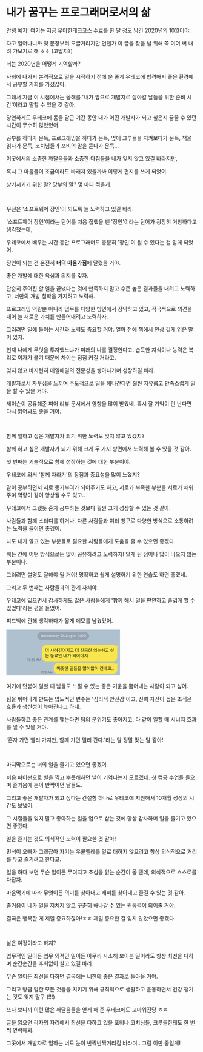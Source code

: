 # 내가 꿈꾸는 프로그래머로서의 삶

안녕 예지! 여기는 지금 우아한테크코스 수료를 한 달 정도 남긴 2020년의 10월이야.

자고 일어나니까 첫 문장부터 오글거리지만 언젠가 이 글을 찾을 널 위해 쭉 이어 써 내려 가보기로 해 ㅎㅎ (고맙지?)

너는 2020년을 어떻게 기억할까?

사회에 나가서 본격적으로 일을 시작하기 전에 운 좋게 우테코에 합격해서 좋은 환경에서 공부할 기회를 가졌잖아.

그래서 지금 이 시점에서는 올해를 '내가 앞으로 개발자로 살아갈 날들을 위한 준비 시간'이라고 말할 수 있을 것 같아.

당연하게도 우테코에 몸을 담근 기간 동안 내가 어떤 개발자가 되고 싶은지 꿈꿀 수 있던 시간이 무수히 많았었어.

공부를 하다가 문득, 프로그래밍을 하다가 문득, 옆에 크루들을 지켜보다가 문득, 책을 읽다가 문득, 코치님들과 포비의 말을 듣다가 문득...

이곳에서의 소중한 깨달음들과 소중한 다짐들을 네가 잊지 않고 있길 바라지만,

혹시 그 마음들이 조금이라도 바래져 있을까봐 이렇게 편지를 쓰게 되었어.

상기시키기 위한 말? 당부의 말? 몇 마디 적을게.

<br />

우선은 '소프트웨어 장인'이 되도록 늘 노력하고 있길 바라.

'소프트웨어 장인'이라는 단어를 처음 접했을 땐 '장인'이라는 단어가 굉장히 거창하다고 생각했는데,

우테코에서 배우는 시간 동안 프로그래머도 충분히 '장인'이 될 수 있다는 걸 알게 되었어.

장인이 되는 건 온전히 **너의 마음가짐**에 달렸을 거야.

좋은 개발에 대한 욕심과 의지를 갖자.

단순히 주어진 할 일을 끝냈다는 것에 만족하지 말고 수준 높은 결과물을 내려고 노력하고, 너만의 개발 철학을 가지려고 노력해.

프로그래밍 역량뿐 아니라 업무를 다양한 방면에서 장악하고 있고, 적극적으로 의견을 내어 늘 새로운 가치를 만들어내려고 노력하자.

그러려면 일에 들이는 시간과 노력도 중요할 거야. 얼마 전에 책에서 인상 깊게 읽은 말이 있지.

현재 나에게 무엇을 투자했느냐가 미래의 나를 결정한다고. 습득한 지식이나 능력은 복리로 이자가 붙기 때문에 차이는 점점 커질 거라고.

잊지 않고 바지런히 매일매일의 전문성을 쌓아나가며 성장하길 바라.

개발자로서 자부심을 느끼며 주도적으로 일을 해나간다면 훨씬 자유롭고 만족스럽게 일을 할 수 있을 거야.

제이슨이 공유해준 피어 리뷰 문서에서 영향을 많이 받았네. 혹시 잘 기억이 안 난다면 다시 읽어봐도 좋을 거야.

<br />

함께 일하고 싶은 개발자가 되기 위한 노력도 잊지 않고 있겠지?

함께 하고 싶은 개발자가 되기 위해 크게 두 가지 방면에서 노력해 볼 수 있을 것 같아.

첫 번째는 기술적으로 함께 성장하는 것에 대한 부분이야.

우테코에 와서 '함께 자라기'의 장점과 중요성을 많이 느꼈지?

같이 공부하면서 서로 동기부여가 되어주기도 하고, 서로가 부족한 부분을 서로가 채워주며 역량이 같이 향상될 수도 있고..

우테코에서 그랬듯 혼자 공부하는 것보다 훨씬 크게 성장할 수 있는 것 같아.

사람들과 함께 스터디를 하거나, 다른 사람들과 여러 창구로 다양한 방식으로 소통하려는 노력을 들이면 좋겠어.

나도 내가 알고 있는 부분들로 필요한 사람들에게 도움을 줄 수 있으면 좋겠다.

뭐든 간에 어떤 방식으로든 많이 공유하려고 노력하자! 알게 된 점이나 답이 나오지 않는 부분이나..

그러려면 설명도 잘해야 될 거야! 명확하고 쉽게 설명하기 위한 연습도 하면 좋겠네.

그리고 두 번째는 사람들과의 관계 자체야.

우테코에 있으면서 감사하게도 많은 사람들에게 '함께 해서 일을 편안하고 즐겁게 할 수 있었다'라는 평을 들었어.

피드백에 관해 생각하다가 짧게 메모를 남겼었어.

<img src="./static/kakaotalk.jpg" width="300px">

여기에 덧붙여 일할 때 남들도 느낄 수 있는 좋은 기운을 뿜어내는 사람이 되고 싶어.

팀을 뛰어나게 만드는 압도적인 변수는 '심리적 안전감'이고, 신뢰 자산이 높은 조직은 효율과 생산성이 높아진다고 하네.

사람들하고 좋은 관계를 맺는다면 팀의 분위기도 좋아지고, 다 같이 일할 때 시너지 효과를 낼 수 있을 거야.

'혼자 가면 빨리 가지만, 함께 가면 멀리 간다.'라는 말 정말 맞는 말 같아!

<br />

마지막으로는 너의 일을 즐기고 있으면 좋겠어.

처음 파이썬으로 별을 찍고 뿌듯해하던 날이 기억나는지 모르겠네. 첫 컴공 수업들 들으며 즐거움에 눈이 반짝이던 날들도.

그리고 좋은 개발자가 되고 싶다는 간절함 하나로 우테코에 지원해서 10개월 성장의 시간도 보냈어.

그 시절들을 잊지 말고 좋아하는 일을 업으로 삼는 것에 항상 감사하며 일을 즐기고 있으면 좋겠다.

일을 즐기는 것도 의식적인 노력이 필요한 것 같아!

민석이 오빠가 그랬잖아 자기는 우쿨렐레를 일로 대하지 않으려고 항상 의식적으로 거리를 두고 즐기려고 한다고.

일을 하다 보면 무슨 일이든 무뎌지고 초심을 잃는 순간이 올 텐데, 의식적으로 스스로를 다잡자.

마음먹기에 따라 무엇이든 의미를 찾아내고 재미를 찾아내고 즐길 수 있는 것 같아.

즐거움이 네가 일을 지치지 않고 꾸준히 해나갈 수 있는 원동력이 되어줄 거야.

결국은 행복한 게 제일 중요하잖아!ㅎㅎ 제일 중요한 걸 잊지 않았으면 좋겠다.

<br />

삶은 여정이라고 하지?

업무적인 일이든 업무 외적인 일이든 아무리 사소해 보이는 일이라도 항상 최선을 다하며 순간순간을 후회없이 살고 있길 바라.

무슨 일이든 최선을 다하면 결국에는 너한테 좋은 결과로 돌아올 거야.

그리고 방금 말한 모든 것들을 지키기 위해 규칙적으로 생활하고 운동하면서 건강 챙기는 것도 잊지 말구 (!!!)

쓰다 보니까 이런 많은 깨달음들을 얻게 해 준 우테코에도 고마워진당 ㅎㅎ

글을 읽으면 각자의 자리에서 최선을 다하고 있을 포비나 코치님들, 크루들한테도 한 번씩 연락해봐.

그곳에서 개발자로 일하는 너도 눈이 반짝반짝거리길 바라며.. 그럼 이만 줄일게!

